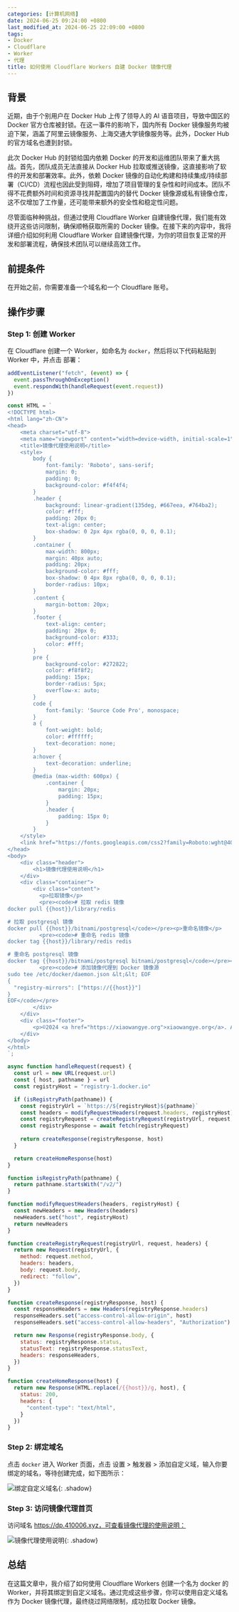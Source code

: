 ```yaml
---
categories: [计算机网络]
date: 2024-06-25 09:24:00 +0800
last_modified_at: 2024-06-25 22:09:00 +0800
tags:
- Docker
- Cloudflare
- Worker
- 代理
title: 如何使用 Cloudflare Workers 自建 Docker 镜像代理
---
```


## 背景

近期，由于个别用户在 Docker Hub 上传了领导人的 AI 语音项目，导致中国区的 Docker 官方仓库被封锁。在这一事件的影响下，国内所有 Docker 镜像服务均被迫下架，涵盖了阿里云镜像服务、上海交通大学镜像服务等。此外，Docker Hub 的官方域名也遭到封锁。

此次 Docker Hub 的封锁给国内依赖 Docker 的开发和运维团队带来了重大挑战。首先，团队成员无法直接从 Docker Hub 拉取或推送镜像，这直接影响了软件的开发和部署效率。此外，依赖 Docker 镜像的自动化构建和持续集成/持续部署（CI/CD）流程也因此受到阻碍，增加了项目管理的复杂性和时间成本。团队不得不花费额外时间和资源寻找并配置国内的替代 Docker 镜像源或私有镜像仓库，这不仅增加了工作量，还可能带来额外的安全性和稳定性问题。

尽管面临种种挑战，但通过使用 Cloudflare Worker 自建镜像代理，我们能有效绕开这些访问限制，确保顺畅获取所需的 Docker 镜像。在接下来的内容中，我将详细介绍如何利用 Cloudflare Worker 自建镜像代理，为你的项目恢复正常的开发和部署流程，确保技术团队可以继续高效工作。

## 前提条件

在开始之前，你需要准备一个域名和一个 Cloudflare 账号。

## 操作步骤

### Step 1: 创建 Worker

在 Cloudflare 创建一个 Worker，如命名为 `docker`，然后将以下代码粘贴到 Worker 中，并点击 <kbd>部署</kbd>：

```javascript
addEventListener("fetch", (event) => {
  event.passThroughOnException()
  event.respondWith(handleRequest(event.request))
})

const HTML = `
<!DOCTYPE html>
<html lang="zh-CN">
<head>
    <meta charset="utf-8">
    <meta name="viewport" content="width=device-width, initial-scale=1">
    <title>镜像代理使用说明</title>
    <style>
        body {
            font-family: 'Roboto', sans-serif;
            margin: 0;
            padding: 0;
            background-color: #f4f4f4;
        }
        .header {
            background: linear-gradient(135deg, #667eea, #764ba2);
            color: #fff;
            padding: 20px 0;
            text-align: center;
            box-shadow: 0 2px 4px rgba(0, 0, 0, 0.1);
        }
        .container {
            max-width: 800px;
            margin: 40px auto;
            padding: 20px;
            background-color: #fff;
            box-shadow: 0 4px 8px rgba(0, 0, 0, 0.1);
            border-radius: 10px;
        }
        .content {
            margin-bottom: 20px;
        }
        .footer {
            text-align: center;
            padding: 20px 0;
            background-color: #333;
            color: #fff;
        }
        pre {
            background-color: #272822;
            color: #f8f8f2;
            padding: 15px;
            border-radius: 5px;
            overflow-x: auto;
        }
        code {
            font-family: 'Source Code Pro', monospace;
        }
        a {
            font-weight: bold;
            color: #ffffff;
            text-decoration: none;
        }
        a:hover {
            text-decoration: underline;
        }
        @media (max-width: 600px) {
            .container {
                margin: 20px;
                padding: 15px;
            }
            .header {
                padding: 15px 0;
            }
        }
    </style>
    <link href="https://fonts.googleapis.com/css2?family=Roboto:wght@400;700&family=Source+Code+Pro:wght@400;700&display=swap" rel="stylesheet">
</head>
<body>
    <div class="header">
        <h1>镜像代理使用说明</h1>
    </div>
    <div class="container">
        <div class="content">
          <p>拉取镜像</p>
          <pre><code># 拉取 redis 镜像
docker pull {{host}}/library/redis

# 拉取 postgresql 镜像
docker pull {{host}}/bitnami/postgresql</code></pre><p>重命名镜像</p>
          <pre><code># 重命名 redis 镜像
docker tag {{host}}/library/redis redis 

# 重命名 postgresql 镜像
docker tag {{host}}/bitnami/postgresql bitnami/postgresql</code></pre><p>添加镜像源</p>
          <pre><code># 添加镜像代理到 Docker 镜像源
sudo tee /etc/docker/daemon.json &lt;&lt; EOF
{
  "registry-mirrors": ["https://{{host}}"]
}
EOF</code></pre>
        </div>
    </div>
    <div class="footer">
        <p>©2024 <a href="https://xiaowangye.org">xiaowangye.org</a>. All rights reserved. Powered by <a href="https://cloudflare.com">Cloudflare</a>.</p>
    </div>
</body>
</html>
`;

async function handleRequest(request) {
  const url = new URL(request.url)
  const { host, pathname } = url
  const registryHost = "registry-1.docker.io"

  if (isRegistryPath(pathname)) {
    const registryUrl = `https://${registryHost}${pathname}`
    const headers = modifyRequestHeaders(request.headers, registryHost)
    const registryRequest = createRegistryRequest(registryUrl, request, headers)
    const registryResponse = await fetch(registryRequest)
    
    return createResponse(registryResponse, host)
  }

  return createHomeResponse(host)
}

function isRegistryPath(pathname) {
  return pathname.startsWith("/v2/")
}

function modifyRequestHeaders(headers, registryHost) {
  const newHeaders = new Headers(headers)
  newHeaders.set("host", registryHost)
  return newHeaders
}

function createRegistryRequest(registryUrl, request, headers) {
  return new Request(registryUrl, {
    method: request.method,
    headers: headers,
    body: request.body,
    redirect: "follow",
  })
}

function createResponse(registryResponse, host) {
  const responseHeaders = new Headers(registryResponse.headers)
  responseHeaders.set("access-control-allow-origin", host)
  responseHeaders.set("access-control-allow-headers", "Authorization")

  return new Response(registryResponse.body, {
    status: registryResponse.status,
    statusText: registryResponse.statusText,
    headers: responseHeaders,
  })
}

function createHomeResponse(host) {
  return new Response(HTML.replace(/{{host}}/g, host), {
    status: 200,
    headers: {
      "content-type": "text/html",
    }
  })
}
```

### Step 2: 绑定域名

点击 `docker` 进入 Worker 页面，点击 <kbd>设置</kbd> > <kbd>触发器</kbd> > <kbd>添加自定义域</kbd>，输入你要绑定的域名，等待创建完成，如下图所示：

![绑定自定义域名](/img/image-20240625195525582.png){: .shadow}

### Step 3: 访问镜像代理首页

访问域名 https://dp.410006.xyz，可查看镜像代理的使用说明：

![镜像代理使用说明](/img/image-20240625194226330.png){: .shadow}

## 总结

在这篇文章中，我介绍了如何使用 Cloudflare Workers 创建一个名为 docker 的 Worker，并将其绑定到自定义域名。通过完成这些步骤，你可以使用自定义域名作为 Docker 镜像代理，最终绕过网络限制，成功拉取 Docker 镜像。
